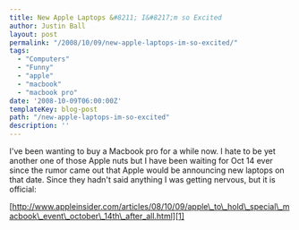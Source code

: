 ```yaml
---
title: New Apple Laptops &#8211; I&#8217;m so Excited
author: Justin Ball
layout: post
permalink: "/2008/10/09/new-apple-laptops-im-so-excited/"
tags:
  - "Computers"
  - "Funny"
  - "apple"
  - "macbook"
  - "macbook pro"
date: '2008-10-09T06:00:00Z'
templateKey: blog-post
path: "/new-apple-laptops-im-so-excited"
description: ''
---
```


I've been wanting to buy a Macbook pro for a while now. I hate to be yet another one of those Apple nuts but I have been waiting for
Oct 14 ever since the rumor came out that Apple would be announcing new laptops on that date. Since they hadn't said anything
I was getting nervous, but it is official:

[http://www.appleinsider.com/articles/08/10/09/apple\_to\_hold\_special\_macbook\_event\_october\_14th\_after_all.html][1]

 [1]: http://www.appleinsider.com/articles/08/10/09/apple_to_hold_special_macbook_event_october_14th_after_all.html
